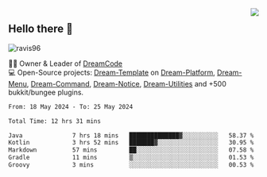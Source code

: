 <img align='right' src="https://github-readme-stats.vercel.app/api?username=Ravis96&show_icons=true">

## Hello there 👋
<p align="left"> <img src="https://komarev.com/ghpvc/?username=ravis96&label=Profile%20views&color=0e75b6&style=flat" alt="ravis96" /> </p>

👨‍💻 Owner & Leader of [DreamCode](https://github.com/DreamPoland) <br>
💻 Open-Source projects: [Dream-Template](https://github.com/DreamPoland/dream-template) on [Dream-Platform](https://github.com/DreamPoland/dream-platform), [Dream-Menu](https://github.com/DreamPoland/dream-menu), [Dream-Command](https://github.com/DreamPoland/dream-command), [Dream-Notice](https://github.com/DreamPoland/dream-notice), [Dream-Utilities](https://github.com/DreamPoland/dream-utilities) and +500 bukkit/bungee plugins.

<!--START_SECTION:waka-->

```txt
From: 18 May 2024 - To: 25 May 2024

Total Time: 12 hrs 31 mins

Java              7 hrs 18 mins   ██████████████▓░░░░░░░░░░   58.37 %
Kotlin            3 hrs 52 mins   ███████▓░░░░░░░░░░░░░░░░░   30.95 %
Markdown          57 mins         ██░░░░░░░░░░░░░░░░░░░░░░░   07.58 %
Gradle            11 mins         ▒░░░░░░░░░░░░░░░░░░░░░░░░   01.53 %
Groovy            3 mins          ░░░░░░░░░░░░░░░░░░░░░░░░░   00.53 %
```

<!--END_SECTION:waka-->
